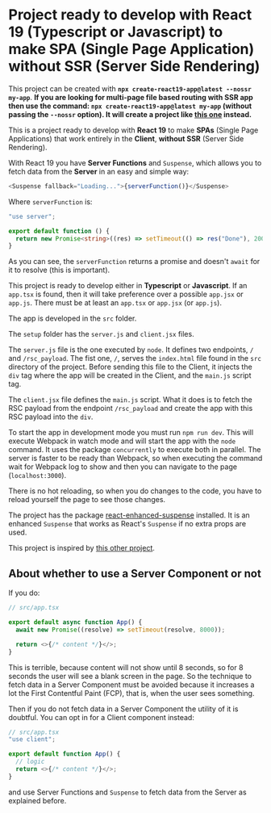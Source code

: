 # Project ready to develop with React 19 (Typescript or Javascript) to make SPA (Single Page Application) without SSR (Server Side Rendering)

This project can be created with **`npx create-react19-app@latest --nossr my-app`**. **If you are looking for multi-page file based routing with SSR app then use the command: `npx create-react19-app@latest my-app` (without passing the `--nossr` option). It will create a project like [this one](https://github.com/roggc/react19ssr) instead.**

This is a project ready to develop with **React 19** to make **SPAs** (Single Page Applications) that work entirely in the **Client**, **without SSR** (Server Side Rendering).

With React 19 you have **Server Functions** and `Suspense`, which allows you to fetch data from the **Server** in an easy and simple way:

```typescript
<Suspense fallback="Loading...">{serverFunction()}</Suspense>
```

Where `serverFunction` is:

```typescript
"use server";

export default function () {
  return new Promise<string>((res) => setTimeout(() => res("Done"), 2000));
}
```

As you can see, the `serverFunction` returns a promise and doesn't `await` for it to resolve (this is important).

This project is ready to develop either in **Typescript** or **Javascript**. If an `app.tsx` is found, then it will take preference over a possible `app.jsx` or `app.js`. There must be at least an `app.tsx` or `app.jsx` (or `app.js`).

The app is developed in the `src` folder.

The `setup` folder has the `server.js` and `client.jsx` files.

The `server.js` file is the one executed by `node`. It defines two endpoints, `/` and `/rsc_payload`. The fist one, `/`, serves the `index.html` file found in the `src` directory of the project. Before sending this file to the Client, it injects the `div` tag where the app will be created in the Client, and the `main.js` script tag.

The `client.jsx` file defines the `main.js` script. What it does is to fetch the RSC payload from the endpoint `/rsc_payload` and create the app with this RSC payload into the `div`.

To start the app in development mode you must run `npm run dev`. This will execute Webpack in watch mode and will start the app with the `node` command. It uses the package `concurrently` to execute both in parallel. The server is faster to be ready than Webpack, so when executing the command wait for Webpack log to show and then you can navigate to the page (`localhost:3000`).

There is no hot reloading, so when you do changes to the code, you have to reload yourself the page to see those changes.

The project has the package [react-enhanced-suspense](https://www.npmjs.com/package/react-enhanced-suspense) installed. It is an enhanced `Suspense` that works as React's `Suspense` if no extra props are used.

This project is inspired by [this other project](https://github.com/adamjberg/react-server-components).

## About whether to use a Server Component or not

If you do:

```typescript
// src/app.tsx

export default async function App() {
  await new Promise((resolve) => setTimeout(resolve, 8000));

  return <>{/* content */}</>;
}
```

This is terrible, because content will not show until 8 seconds, so for 8 seconds the user will see a blank screen in the page. So the technique to fetch data in a Server Component must be avoided because it increases a lot the First Contentful Paint (FCP), that is, when the user sees something.

Then if you do not fetch data in a Server Component the utility of it is doubtful. You can opt in for a Client component instead:

```typescript
// src/app.tsx
"use client";

export default function App() {
  // logic
  return <>{/* content */}</>;
}
```

and use Server Functions and `Suspense` to fetch data from the Server as explained before.
